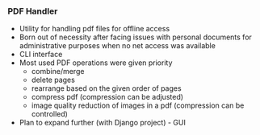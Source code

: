### PDF Handler

- Utility for handling pdf files for offline access
- Born out of necessity after facing issues with personal documents for administrative purposes when no net access was
  available
- CLI interface
- Most used PDF operations were given priority
    - combine/merge
    - delete pages
    - rearrange based on the given order of pages
    - compress pdf (compression can be adjusted)
    - image quality reduction of images in a pdf (compression can be controlled)
- Plan to expand further (with Django project) - GUI